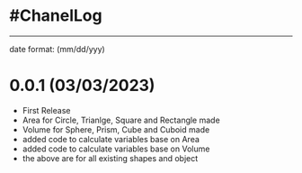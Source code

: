 # #ChanelLog
------------

date format: (mm/dd/yyy)

# 0.0.1 (03/03/2023)
- First Release
- Area for Circle, Trianlge, Square and Rectangle made
- Volume for Sphere, Prism, Cube and Cuboid made
- added code to calculate variables base on Area
- added code to calculate variables base on Volume
- the above are for all existing shapes and object